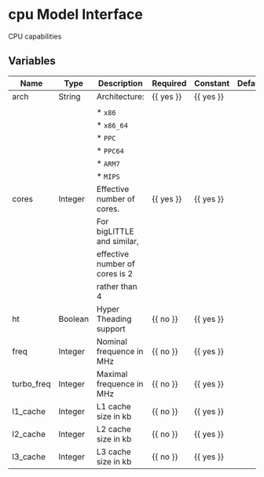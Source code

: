 ---
---

# cpu Model Interface

CPU capabilities

## Variables

| Name          | Type        | Description                     | Required         | Constant         | Default |
| ------------- | ----------- | ------------------------------- | ---------------- | ---------------- | ------- |
| arch          | String      | Architecture:                   | {{ yes }} | {{ yes }} |         |
|               |             |                                 |                  |                  |         |
|               |             | * `x86`                         |                  |                  |         |
|               |             | * `x86_64`                      |                  |                  |         |
|               |             | * `PPC`                         |                  |                  |         |
|               |             | * `PPC64`                       |                  |                  |         |
|               |             | * `ARM7`                        |                  |                  |         |
|               |             | * `MIPS`                        |                  |                  |         |
| cores         | Integer     | Effective number of cores.      | {{ yes }} | {{ yes }} |         |
|               |             | For bigLITTLE and similar,      |                  |                  |         |
|               |             | effective number of cores is 2  |                  |                  |         |
|               |             | rather than 4                   |                  |                  |         |
| ht            | Boolean     | Hyper Theading support          | {{ no }} | {{ yes }} |         |
| freq          | Integer     | Nominal frequence in MHz        | {{ no }} | {{ yes }} |         |
| turbo_freq    | Integer     | Maximal frequence in MHz        | {{ no }} | {{ yes }} |         |
| l1_cache      | Integer     | L1 cache size in kb             | {{ no }} | {{ yes }} |         |
| l2_cache      | Integer     | L2 cache size in kb             | {{ no }} | {{ yes }} |         |
| l3_cache      | Integer     | L3 cache size in kb             | {{ no }} | {{ yes }} |         |
